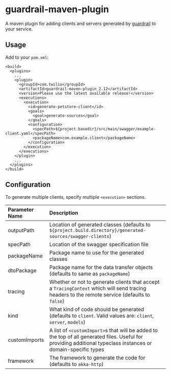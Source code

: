 guardrail-maven-plugin
======================

A maven plugin for adding clients and servers generated by [guardrail](https://github.com/twilio/guardrail) to your service.

Usage
-----

Add to your `pom.xml`:
```
<build>
  <plugins>
    ...
    <plugin>
      <groupId>com.twilio</groupId>
      <artifactId>guardrail-maven-plugin_2.12</artifactId>
      <version>Please use the latest available release!</version>
      <executions>
        <execution>
          <id>generate-petstore-client</id>
          <goals>
            <goal>generate-sources</goal>
          </goals>
          <configuration>
            <specPath>${project.basedir}/src/main/swagger/example-client.yaml</specPath>
            <packageName>com.example.client</packageName>
          </configuration>
        </execution>
      </executions>
    </plugin>
    ...
  </plugins>
</build>
```

## Configuration

To generate multiple clients, specify multiple `<execution>` sections.

| Parameter Name | Description |
|:---------------|:------------|
| outputPath | Location of generated classes (defaults to `${project.build.directory}/generated-sources/swagger-clients`) |
| specPath | Location of the swagger specification file |
| packageName | Package name to use for the generated classes |
| dtoPackage | Package name for the data transfer objects (defaults to same as `packageName`) |
| tracing | Whether or not to generate clients that accept a `TracingContext` which will send tracing headers to the remote service (defaults to `false`) |
| kind | What kind of code should be generated (defaults to `client`. Valid values are: `client`, `server`, `models`) |
| customImports | A list of `<customImport>`s that will be added to the top of all generated files. Useful for providing additional typeclass instances or domain-specific types |
| framework | The framework to generate the code for (defaults to `akka-http`) |
